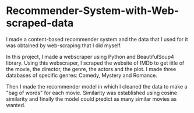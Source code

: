 # Recommender-System-with-Web-scraped-data
I made a content-based recommender system and the data that I used for it was obtained by web-scraping that I did myself. 

In this project, I made a webscraper using Python and BeautifulSoup4 library. Using this webscraper, I scraped the website of IMDb to get iitle of the movie, the director, the genre, the actors and the plot. I made three databases of specific genres: Comedy, Mystery and Romance.

Then I made the recommender model in which I cleaned the data to make a "bag of words" for each movie. Similarity was established using cosine similarity and finally the model could predict as many similar movies as wanted. 
